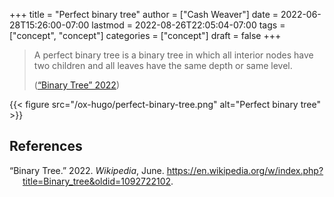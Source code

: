 +++
title = "Perfect binary tree"
author = ["Cash Weaver"]
date = 2022-06-28T15:26:00-07:00
lastmod = 2022-08-26T22:05:04-07:00
tags = ["concept", "concept"]
categories = ["concept"]
draft = false
+++

> A perfect binary tree is a binary tree in which all interior nodes have two children and all leaves have the same depth or same level.
>
> (<a href="#citeproc_bib_item_1">“Binary Tree” 2022</a>)

{{< figure src="/ox-hugo/perfect-binary-tree.png" alt="Perfect binary tree" >}}

## References

<style>.csl-entry{text-indent: -1.5em; margin-left: 1.5em;}</style><div class="csl-bib-body">
  <div class="csl-entry"><a id="citeproc_bib_item_1"></a>“Binary Tree.” 2022. <i>Wikipedia</i>, June. <a href="https://en.wikipedia.org/w/index.php?title=Binary_tree&oldid=1092722102">https://en.wikipedia.org/w/index.php?title=Binary_tree&#38;oldid=1092722102</a>.</div>
</div>
